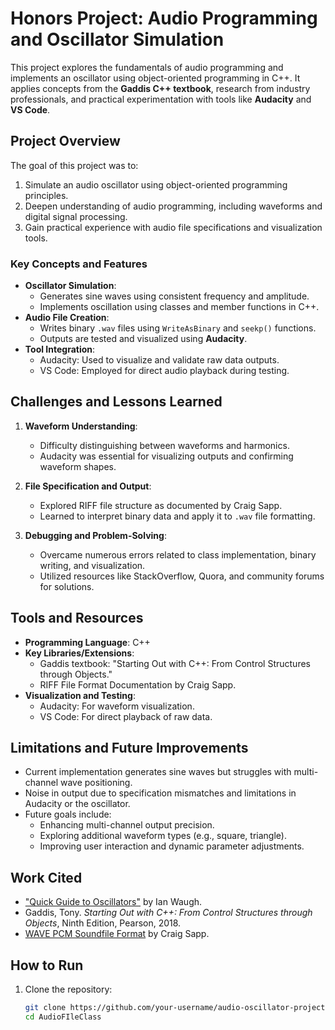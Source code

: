 # Honors Project: Audio Programming and Oscillator Simulation

This project explores the fundamentals of audio programming and implements an oscillator using object-oriented programming in C++. It applies concepts from the **Gaddis C++ textbook**, research from industry professionals, and practical experimentation with tools like **Audacity** and **VS Code**.

## Project Overview

The goal of this project was to:

1. Simulate an audio oscillator using object-oriented programming principles.
2. Deepen understanding of audio programming, including waveforms and digital signal processing.
3. Gain practical experience with audio file specifications and visualization tools.

### Key Concepts and Features
- **Oscillator Simulation**: 
  - Generates sine waves using consistent frequency and amplitude.
  - Implements oscillation using classes and member functions in C++.
- **Audio File Creation**:
  - Writes binary `.wav` files using `WriteAsBinary` and `seekp()` functions.
  - Outputs are tested and visualized using **Audacity**.
- **Tool Integration**:
  - Audacity: Used to visualize and validate raw data outputs.
  - VS Code: Employed for direct audio playback during testing.

## Challenges and Lessons Learned

1. **Waveform Understanding**:
   - Difficulty distinguishing between waveforms and harmonics.
   - Audacity was essential for visualizing outputs and confirming waveform shapes.

2. **File Specification and Output**:
   - Explored RIFF file structure as documented by Craig Sapp.
   - Learned to interpret binary data and apply it to `.wav` file formatting.

3. **Debugging and Problem-Solving**:
   - Overcame numerous errors related to class implementation, binary writing, and visualization.
   - Utilized resources like StackOverflow, Quora, and community forums for solutions.

## Tools and Resources

- **Programming Language**: C++ 
- **Key Libraries/Extensions**:
  - Gaddis textbook: "Starting Out with C++: From Control Structures through Objects."
  - RIFF File Format Documentation by Craig Sapp.
- **Visualization and Testing**:
  - Audacity: For waveform visualization.
  - VS Code: For direct playback of raw data.

## Limitations and Future Improvements

- Current implementation generates sine waves but struggles with multi-channel wave positioning.
- Noise in output due to specification mismatches and limitations in Audacity or the oscillator.
- Future goals include:
  - Enhancing multi-channel output precision.
  - Exploring additional waveform types (e.g., square, triangle).
  - Improving user interaction and dynamic parameter adjustments.

## Work Cited

- ["Quick Guide to Oscillators"](http://making-music.com/quick-guides/oscillators/) by Ian Waugh.
- Gaddis, Tony. *Starting Out with C++: From Control Structures through Objects*, Ninth Edition, Pearson, 2018.
- [WAVE PCM Soundfile Format](http://soundfile.sapp.org/doc/WaveFormat/) by Craig Sapp.

## How to Run

1. Clone the repository:
   ```bash
   git clone https://github.com/your-username/audio-oscillator-project.git
   cd AudioFIleClass
